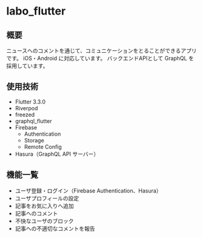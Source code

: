 # labo_flutter

## 概要

ニュースへのコメントを通じて、コミュニケーションをとることができるアプリです。
iOS・Android に対応しています。
バックエンドAPIとして GraphQL を採用しています。

## 使用技術

- Flutter 3.3.0
- Riverpod
- freezed
- graphql_flutter
- Firebase
  - Authentication
  - Storage
  - Remote Config
- Hasura（GraphQL API サーバー）

## 機能一覧

- ユーザ登録・ログイン（Firebase Authentication、Hasura）
- ユーザプロフィールの設定
- 記事をお気に入りへ追加
- 記事へのコメント
- 不快なユーザのブロック
- 記事への不適切なコメントを報告
